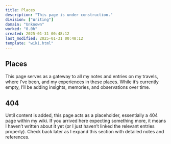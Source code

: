 ```yaml
---
title: Places
description: "This page is under construction."
division: ["Writing"]
domain: "Unknown"
worked: "0.0h"
created: 2025-01-31 00:48:12
last_modified: 2025-01-31 00:48:12
template: "wiki.html"
---
```


## Places

This page serves as a gateway to all my notes and entries on my travels, where I’ve been, and my experiences in these places. While it’s currently empty, I’ll be adding insights, memories, and observations over time.

## 404
Until content is added, this page acts as a placeholder, essentially a 404 page within my wiki. If you arrived here expecting something more, it means I haven’t written about it yet (or I just haven’t linked the relevant entries properly). Check back later as I expand this section with detailed notes and references.